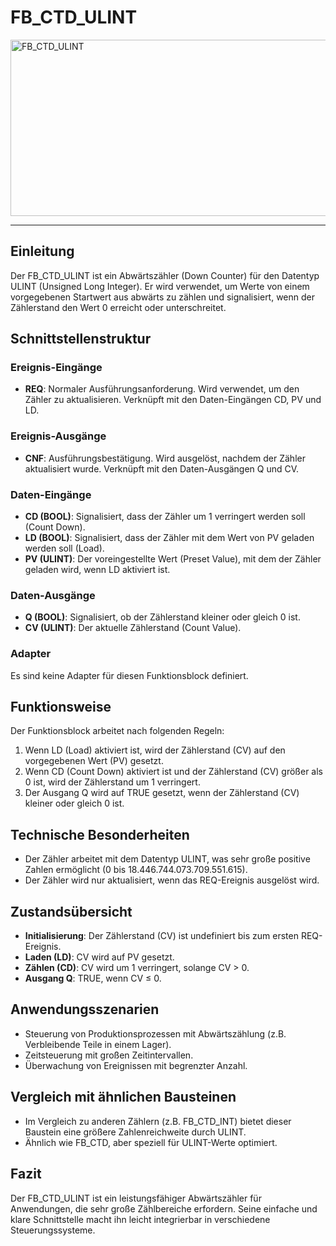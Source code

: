 # FB_CTD_ULINT

<img width="1411" height="282" alt="FB_CTD_ULINT" src="https://github.com/user-attachments/assets/47813539-b542-43ce-82f2-a1f5ec03073f" />

* * * * * * * * * *
## Einleitung
Der FB_CTD_ULINT ist ein Abwärtszähler (Down Counter) für den Datentyp ULINT (Unsigned Long Integer). Er wird verwendet, um Werte von einem vorgegebenen Startwert aus abwärts zu zählen und signalisiert, wenn der Zählerstand den Wert 0 erreicht oder unterschreitet.

## Schnittstellenstruktur
### **Ereignis-Eingänge**
- **REQ**: Normaler Ausführungsanforderung. Wird verwendet, um den Zähler zu aktualisieren. Verknüpft mit den Daten-Eingängen CD, PV und LD.

### **Ereignis-Ausgänge**
- **CNF**: Ausführungsbestätigung. Wird ausgelöst, nachdem der Zähler aktualisiert wurde. Verknüpft mit den Daten-Ausgängen Q und CV.

### **Daten-Eingänge**
- **CD (BOOL)**: Signalisiert, dass der Zähler um 1 verringert werden soll (Count Down).
- **LD (BOOL)**: Signalisiert, dass der Zähler mit dem Wert von PV geladen werden soll (Load).
- **PV (ULINT)**: Der voreingestellte Wert (Preset Value), mit dem der Zähler geladen wird, wenn LD aktiviert ist.

### **Daten-Ausgänge**
- **Q (BOOL)**: Signalisiert, ob der Zählerstand kleiner oder gleich 0 ist.
- **CV (ULINT)**: Der aktuelle Zählerstand (Count Value).

### **Adapter**
Es sind keine Adapter für diesen Funktionsblock definiert.

## Funktionsweise
Der Funktionsblock arbeitet nach folgenden Regeln:
1. Wenn LD (Load) aktiviert ist, wird der Zählerstand (CV) auf den vorgegebenen Wert (PV) gesetzt.
2. Wenn CD (Count Down) aktiviert ist und der Zählerstand (CV) größer als 0 ist, wird der Zählerstand um 1 verringert.
3. Der Ausgang Q wird auf TRUE gesetzt, wenn der Zählerstand (CV) kleiner oder gleich 0 ist.

## Technische Besonderheiten
- Der Zähler arbeitet mit dem Datentyp ULINT, was sehr große positive Zahlen ermöglicht (0 bis 18.446.744.073.709.551.615).
- Der Zähler wird nur aktualisiert, wenn das REQ-Ereignis ausgelöst wird.

## Zustandsübersicht
- **Initialisierung**: Der Zählerstand (CV) ist undefiniert bis zum ersten REQ-Ereignis.
- **Laden (LD)**: CV wird auf PV gesetzt.
- **Zählen (CD)**: CV wird um 1 verringert, solange CV > 0.
- **Ausgang Q**: TRUE, wenn CV ≤ 0.

## Anwendungsszenarien
- Steuerung von Produktionsprozessen mit Abwärtszählung (z.B. Verbleibende Teile in einem Lager).
- Zeitsteuerung mit großen Zeitintervallen.
- Überwachung von Ereignissen mit begrenzter Anzahl.

## Vergleich mit ähnlichen Bausteinen
- Im Vergleich zu anderen Zählern (z.B. FB_CTD_INT) bietet dieser Baustein eine größere Zahlenreichweite durch ULINT.
- Ähnlich wie FB_CTD, aber speziell für ULINT-Werte optimiert.

## Fazit
Der FB_CTD_ULINT ist ein leistungsfähiger Abwärtszähler für Anwendungen, die sehr große Zählbereiche erfordern. Seine einfache und klare Schnittstelle macht ihn leicht integrierbar in verschiedene Steuerungssysteme.
